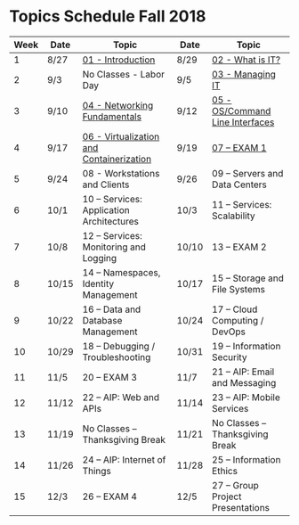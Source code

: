 # Topics Schedule Fall 2018

| Week  | Date | Topic | Date | Topic |  
| ------------- | ------------- | ------------- | ------------- | ------------- |
| 1 | 8/27 | [01 - Introduction](../content.md#01) | 8/29 | [02 - What is IT?](../content.md#02) |
| 2 | 9/3 | No Classes - Labor Day | 9/5 | [03 - Managing IT](/content.md#03) |
| 3 | 9/10 | [04 - Networking Fundamentals](/content.md#04) | 9/12 | [05 - OS/Command Line Interfaces](/content.md#05) |
| 4	| 9/17 | [06 - Virtualization and Containerization](/content.md#06) | 9/19 | [07 – EXAM 1](/content.md#07) | 
| 5	| 9/24 | 08 - Workstations and Clients | 9/26 | 09 – Servers and Data Centers | 
| 6	| 10/1 | 10 – Services: Application Architectures | 10/3 | 11 – Services: Scalability | 
| 7	| 10/8 | 12 – Services: Monitoring and Logging | 10/10 | 13 – EXAM 2 | 
| 8	| 10/15 | 14 – Namespaces, Identity Management | 10/17 | 15 – Storage and File Systems | 
| 9	| 10/22 | 16 – Data and Database Management | 10/24 | 17 – Cloud Computing / DevOps | 
| 10 | 10/29 | 18 – Debugging / Troubleshooting | 10/31 | 19 – Information Security | 
| 11 | 11/5 | 20 – EXAM 3 | 11/7 | 21 – AIP: Email and Messaging | 
| 12 | 11/12 | 22 – AIP: Web and APIs | 11/14 | 23 – AIP: Mobile Services | 
| 13 | 11/19 | No Classes – Thanksgiving Break | 11/21 | No Classes – Thanksgiving Break | 
| 14 | 11/26 | 24 – AIP: Internet of Things | 11/28 | 25 – Information Ethics | 
| 15 | 12/3 | 26 – EXAM 4 | 12/5 | 27 – Group Project Presentations | 
